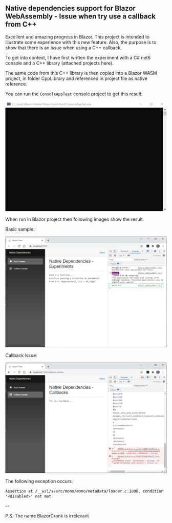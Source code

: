 ## Native dependencies support for Blazor WebAssembly - Issue when try use a callback from C++

Excellent and amazing progress in Blazor. This project is intended to illustrate some experience with this new feature. Also, the purpose is to show that there is an issue when using a C++ callback.

To get into context, I have first written the experiment with a C# net6 console and a C++ library (attached projects here). 
 
The same code from this C++ library is then copied into a Blazor WASM project, in folder CppLibrary and referenced in project file as native reference.
 
You can run the ```ConsoleAppTest``` console project to get this result:

![Console Test](https://github.com/harveytriana/BlazorCrank/blob/master/Images/cs-cpp-console.gif)
 
When run in Blazor project then following images show the result.

Basic sample:

![Basic Sample](https://github.com/harveytriana/BlazorCrank/blob/master/Images/bz-cpp-1.png)

Callback issue:

![Callback Sample](https://github.com/harveytriana/BlazorCrank/blob/master/Images/bz-cpp-2.png)

The following exception occurs.
 
```
Assertion at /__w/1/s/src/mono/mono/metadata/loader.c:1806, condition '<disabled>' not met
```

--

P.S. The name BlazorCrank is irrelevant
